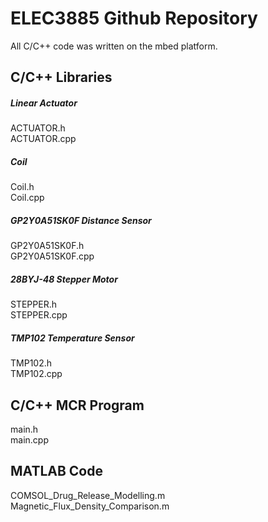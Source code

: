 # ELEC3885 Github Repository
All C/C++ code was written on the mbed platform.

## C/C++ Libraries

##### Linear Actuator <br />
  ACTUATOR.h <br />
  ACTUATOR.cpp <br />
##### Coil <br />
  Coil.h <br />
  Coil.cpp <br />
##### GP2Y0A51SK0F Distance Sensor <br />
  GP2Y0A51SK0F.h <br />
  GP2Y0A51SK0F.cpp <br />
##### 28BYJ-48 Stepper Motor <br />
  STEPPER.h <br />
  STEPPER.cpp <br />
##### TMP102 Temperature Sensor <br />
  TMP102.h <br />
  TMP102.cpp <br />

## C/C++ MCR Program
main.h <br />
main.cpp <br />

## MATLAB Code
COMSOL_Drug_Release_Modelling.m <br />
Magnetic_Flux_Density_Comparison.m <br />




